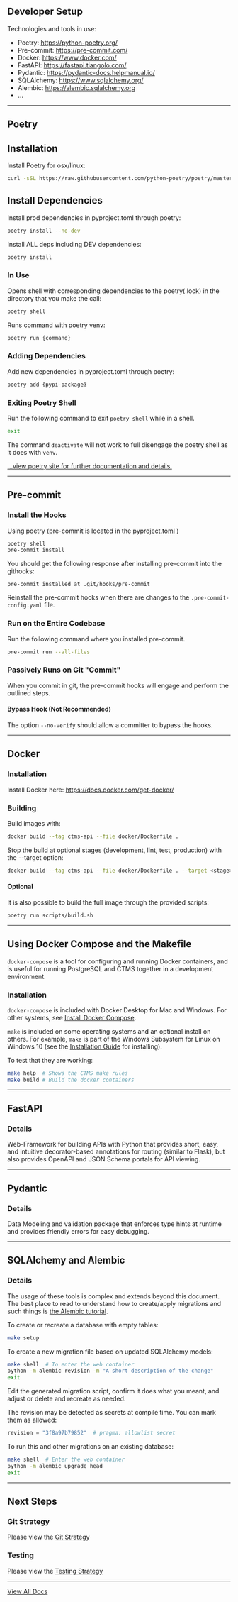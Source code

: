 ## Developer Setup
Technologies and tools in use:
- Poetry: https://python-poetry.org/
- Pre-commit: https://pre-commit.com/
- Docker: https://www.docker.com/
- FastAPI: https://fastapi.tiangolo.com/
- Pydantic: https://pydantic-docs.helpmanual.io/
- SQLAlchemy: https://www.sqlalchemy.org/
- Alembic: https://alembic.sqlalchemy.org
- ...

---
## Poetry

## Installation
Install Poetry for osx/linux:

```sh
curl -sSL https://raw.githubusercontent.com/python-poetry/poetry/master/get-poetry.py | python
```

## Install Dependencies
Install prod dependencies in pyproject.toml through poetry:

```sh
poetry install --no-dev
```

Install ALL deps including DEV dependencies:
```sh
poetry install
```

### In Use
Opens shell with corresponding dependencies to the poetry(.lock) in the directory that you make the call:

```sh
poetry shell
```

Runs command with poetry venv:

```sh
poetry run {command}
```

### Adding Dependencies
Add new dependencies in pyproject.toml through poetry:

```sh
poetry add {pypi-package}
```

### Exiting Poetry Shell

Run the following command to exit `poetry shell` while in a shell.

```sh
exit
```

The command `deactivate` will not work to full disengage the poetry shell as it does with `venv`.

[...view poetry site for further documentation and details.](https://python-poetry.org/)

---
## Pre-commit

### Install the Hooks
Using poetry (pre-commit is located in the [pyproject.toml](../pyproject.toml) )

```sh
poetry shell
pre-commit install
```

You should get the following response after installing pre-commit into the githooks:

```
pre-commit installed at .git/hooks/pre-commit
```

Reinstall the pre-commit hooks when there are changes to the `.pre-commit-config.yaml` file.

### Run on the Entire Codebase

Run the following command where you installed pre-commit.
```sh
pre-commit run --all-files
```

### Passively Runs on Git "Commit"
When you commit in git, the pre-commit hooks will engage and perform the outlined steps.

#### Bypass Hook (Not Recommended)
The option `--no-verify` should allow a committer to bypass the hooks.

---
## Docker

### Installation
Install Docker here: https://docs.docker.com/get-docker/

### Building
Build images with:
```sh
docker build --tag ctms-api --file docker/Dockerfile .
```

Stop the build at optional stages (development, lint, test, production) with the --target option:
```sh
docker build --tag ctms-api --file docker/Dockerfile . --target <stage>
```

#### Optional
It is also possible to build the full image through the provided scripts:
```sh
poetry run scripts/build.sh
```

---
## Using Docker Compose and the Makefile
`docker-compose` is a tool for configuring and running Docker containers, and is
useful for running PostgreSQL and CTMS together in a development environment.

### Installation
`docker-compose` is included with Docker Desktop for Mac and Windows. For other systems,
see [Install Docker Compose](https://docs.docker.com/compose/install/).

`make` is included on some operating systems and an optional install on others. For
example, `make` is part of the Windows Subsystem for Linux on Windows 10 (see the
[Installation Guide](https://docs.microsoft.com/en-us/windows/wsl/install-win10) for
installing).

To test that they are working:

```sh
make help  # Shows the CTMS make rules
make build # Build the docker containers
```

---
## FastAPI

### Details
Web-Framework for building APIs with Python that provides short, easy, and
intuitive decorator-based annotations for routing (similar to Flask), but
also provides OpenAPI and JSON Schema portals for API viewing.

---
## Pydantic

### Details
Data Modeling and validation package that enforces type hints at
runtime and provides friendly errors for easy debugging.

---
## SQLAlchemy and Alembic

### Details
The usage of these tools is complex and extends beyond this document. The
best place to read to understand how to create/apply migrations and such things
is [the Alembic tutorial](https://alembic.sqlalchemy.org/en/latest/tutorial.html#create-a-migration-script).

To create or recreate a database with empty tables:

```sh
make setup
```

To create a new migration file based on updated SQLAlchemy models:

```sh
make shell  # To enter the web container
python -m alembic revision -m "A short description of the change"
exit
```

Edit the generated migration script, confirm it does what you meant,
and adjust or delete and recreate as needed.

The revision may be detected as secrets at compile time. You can mark
them as allowed:

```python
revision = "3f8a97b79852"  # pragma: allowlist secret
```

To run this and other migrations on an existing database:

```sh
make shell  # Enter the web container
python -m alembic upgrade head
exit
```

---
## Next Steps

### Git Strategy
Please view the [Git Strategy](git_strategy.md)

### Testing
Please view the [Testing Strategy](testing_strategy.md)

---
[View All Docs](./)
